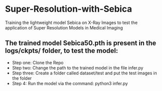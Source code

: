 # Super-Resolution-with-Sebica
Training the lightweight model Sebica on X-Ray Images to test the application of Super Resolution Models in Medical Imaging
## The trained model Sebica50.pth is present in the logs/ckpts/ folder, to test the model:
- Step one: Clone the Repo
- Step two: Change the path to the trained model in the file infer.py 
- Step three: Create a folder called dataset/test and put the test images in the folder
- Step 4: Run the model via the command: python3 infer.py

